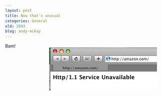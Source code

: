```yaml
---
layout: post
title: Now that's unusual
categories: General
old: 2093
blog: andy-mckay
---
```

<img src="/files/amazon-outage.png" style="float: right; padding: 1em" />
<p>Bam!</p>